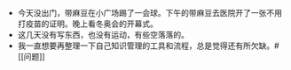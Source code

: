 - 今天没出门，带麻豆在小广场踢了一会球。下午的带麻豆去医院开了一张不用打疫苗的证明。晚上看冬奥会的开幕式。
- 这几天没有写东西，也没有运动，有些空落落的。
- 我一直想要再整理一下自己知识管理的工具和流程，总是觉得还有所欠缺。#[[问题]]
